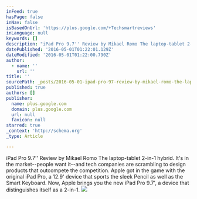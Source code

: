 ```yaml
---
inFeed: true
hasPage: false
inNav: false
isBasedOnUrl: 'https://plus.google.com/+Techsmartreviews'
inLanguage: null
keywords: []
description: "iPad Pro 9.7'' Review by Mikael Romo The laptop-tablet 2-in-1 hybrid. It's in the market--people want it--and tech companies are scrambling to design products that outcompete the competition. Apple got in the game with the original iPad Pro, a 12.9' device that sports the sleek Pencil as well as the Smart Keyboard. Now, Apple brings you the new iPad Pro 9.7', a device that distinguishes itself as a 2-in-1."
datePublished: '2016-05-01T01:22:01.129Z'
dateModified: '2016-05-01T01:22:00.790Z'
author:
  - name: ''
    url: ''
title: ''
sourcePath: _posts/2016-05-01-ipad-pro-97-review-by-mikael-romo-the-laptop-tablet-2-in-.md
published: true
authors: []
publisher:
  name: plus.google.com
  domain: plus.google.com
  url: null
  favicon: null
starred: true
_context: 'http://schema.org'
_type: Article

---
```

iPad Pro 9.7'' Review by Mikael Romo The laptop-tablet 2-in-1 hybrid. It's in the market--people want it--and tech companies are scrambling to design products that outcompete the competition. Apple got in the game with the original iPad Pro, a 12.9' device that sports the sleek Pencil as well as the Smart Keyboard. Now, Apple brings you the new iPad Pro 9.7', a device that distinguishes itself as a 2-in-1\.
![](https://the-grid-user-content.s3-us-west-2.amazonaws.com/74b96b8f-a32f-4033-a6e6-36c8ec992cf8.jpg)